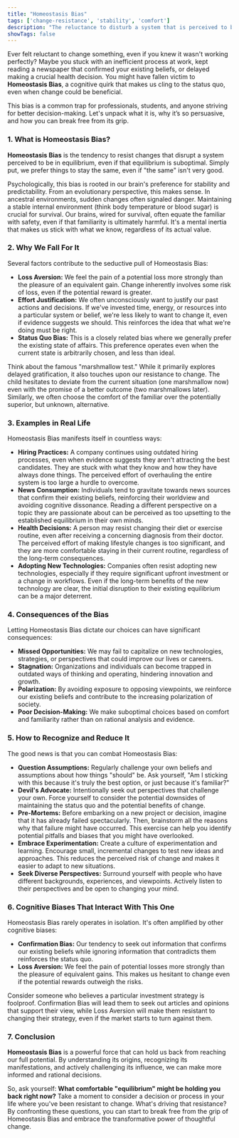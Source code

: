 ```yaml
---
title: "Homeostasis Bias"
tags: ['change-resistance', 'stability', 'comfort']
description: "The reluctance to disturb a system that is perceived to be in equilibrium."
showTags: false
---
```



Ever felt reluctant to change something, even if you knew it wasn't working perfectly? Maybe you stuck with an inefficient process at work, kept reading a newspaper that confirmed your existing beliefs, or delayed making a crucial health decision. You might have fallen victim to **Homeostasis Bias**, a cognitive quirk that makes us cling to the status quo, even when change could be beneficial.

This bias is a common trap for professionals, students, and anyone striving for better decision-making. Let's unpack what it is, why it’s so persuasive, and how you can break free from its grip.

### 1. What is Homeostasis Bias?

**Homeostasis Bias** is the tendency to resist changes that disrupt a system perceived to be in equilibrium, even if that equilibrium is suboptimal. Simply put, we prefer things to stay the same, even if "the same" isn't very good.

Psychologically, this bias is rooted in our brain's preference for stability and predictability. From an evolutionary perspective, this makes sense. In ancestral environments, sudden changes often signaled danger. Maintaining a stable internal environment (think body temperature or blood sugar) is crucial for survival. Our brains, wired for survival, often equate the familiar with safety, even if that familiarity is ultimately harmful. It's a mental inertia that makes us stick with what we know, regardless of its actual value.

### 2. Why We Fall For It

Several factors contribute to the seductive pull of Homeostasis Bias:

*   **Loss Aversion:** We feel the pain of a potential loss more strongly than the pleasure of an equivalent gain. Change inherently involves some risk of loss, even if the potential reward is greater.
*   **Effort Justification:** We often unconsciously want to justify our past actions and decisions. If we've invested time, energy, or resources into a particular system or belief, we're less likely to want to change it, even if evidence suggests we should. This reinforces the idea that what we're doing must be right.
*   **Status Quo Bias:** This is a closely related bias where we generally prefer the existing state of affairs. This preference operates even when the current state is arbitrarily chosen, and less than ideal.

Think about the famous "marshmallow test." While it primarily explores delayed gratification, it also touches upon our resistance to change. The child hesitates to deviate from the current situation (one marshmallow now) even with the promise of a better outcome (two marshmallows later). Similarly, we often choose the comfort of the familiar over the potentially superior, but unknown, alternative.

### 3. Examples in Real Life

Homeostasis Bias manifests itself in countless ways:

*   **Hiring Practices:** A company continues using outdated hiring processes, even when evidence suggests they aren't attracting the best candidates. They are stuck with what they know and how they have always done things. The perceived effort of overhauling the entire system is too large a hurdle to overcome.
*   **News Consumption:** Individuals tend to gravitate towards news sources that confirm their existing beliefs, reinforcing their worldview and avoiding cognitive dissonance. Reading a different perspective on a topic they are passionate about can be perceived as too upsetting to the established equilibrium in their own minds.
*   **Health Decisions:** A person may resist changing their diet or exercise routine, even after receiving a concerning diagnosis from their doctor. The perceived effort of making lifestyle changes is too significant, and they are more comfortable staying in their current routine, regardless of the long-term consequences.
*   **Adopting New Technologies:** Companies often resist adopting new technologies, especially if they require significant upfront investment or a change in workflows. Even if the long-term benefits of the new technology are clear, the initial disruption to their existing equilibrium can be a major deterrent.

### 4. Consequences of the Bias

Letting Homeostasis Bias dictate our choices can have significant consequences:

*   **Missed Opportunities:** We may fail to capitalize on new technologies, strategies, or perspectives that could improve our lives or careers.
*   **Stagnation:** Organizations and individuals can become trapped in outdated ways of thinking and operating, hindering innovation and growth.
*   **Polarization:** By avoiding exposure to opposing viewpoints, we reinforce our existing beliefs and contribute to the increasing polarization of society.
*   **Poor Decision-Making:** We make suboptimal choices based on comfort and familiarity rather than on rational analysis and evidence.

### 5. How to Recognize and Reduce It

The good news is that you can combat Homeostasis Bias:

*   **Question Assumptions:** Regularly challenge your own beliefs and assumptions about how things "should" be. Ask yourself, "Am I sticking with this because it's truly the best option, or just because it's familiar?"
*   **Devil's Advocate:** Intentionally seek out perspectives that challenge your own. Force yourself to consider the potential downsides of maintaining the status quo and the potential benefits of change.
*   **Pre-Mortems:** Before embarking on a new project or decision, imagine that it has already failed spectacularly. Then, brainstorm all the reasons why that failure might have occurred. This exercise can help you identify potential pitfalls and biases that you might have overlooked.
*   **Embrace Experimentation:** Create a culture of experimentation and learning. Encourage small, incremental changes to test new ideas and approaches. This reduces the perceived risk of change and makes it easier to adapt to new situations.
*   **Seek Diverse Perspectives:** Surround yourself with people who have different backgrounds, experiences, and viewpoints. Actively listen to their perspectives and be open to changing your mind.

### 6. Cognitive Biases That Interact With This One

Homeostasis Bias rarely operates in isolation. It's often amplified by other cognitive biases:

*   **Confirmation Bias:** Our tendency to seek out information that confirms our existing beliefs while ignoring information that contradicts them reinforces the status quo.
*   **Loss Aversion:** We feel the pain of potential losses more strongly than the pleasure of equivalent gains. This makes us hesitant to change even if the potential rewards outweigh the risks.

Consider someone who believes a particular investment strategy is foolproof. Confirmation Bias will lead them to seek out articles and opinions that support their view, while Loss Aversion will make them resistant to changing their strategy, even if the market starts to turn against them.

### 7. Conclusion

**Homeostasis Bias** is a powerful force that can hold us back from reaching our full potential. By understanding its origins, recognizing its manifestations, and actively challenging its influence, we can make more informed and rational decisions.

So, ask yourself: **What comfortable "equilibrium" might be holding you back right now?** Take a moment to consider a decision or process in your life where you've been resistant to change. What's driving that resistance? By confronting these questions, you can start to break free from the grip of Homeostasis Bias and embrace the transformative power of thoughtful change.

